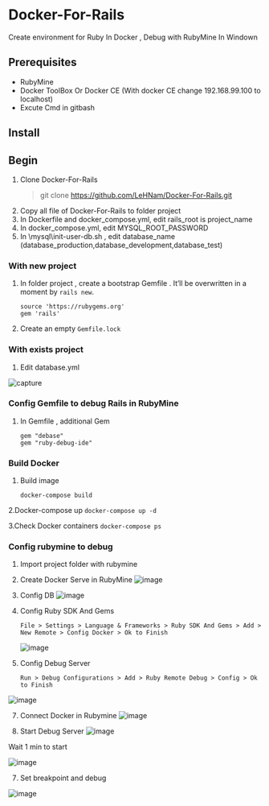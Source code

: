 # Docker-For-Rails
Create environment for Ruby In Docker , Debug with RubyMine In Windown
## Prerequisites
   * RubyMine
   * Docker ToolBox Or Docker CE (With docker CE change 192.168.99.100 to localhost)
   * Excute Cmd in gitbash
## Install
## Begin 
   1. Clone Docker-For-Rails
       > git clone https://github.com/LeHNam/Docker-For-Rails.git
   2.  Copy all file of Docker-For-Rails to folder project
   3.  In Dockerfile and docker_compose.yml, edit rails_root is project_name
   4.  In docker_compose.yml, edit MYSQL_ROOT_PASSWORD
   5.  In \mysql\init-user-db.sh , edit database_name (database_production,database_development,database_test)
### With new project
   1. In folder project , create a bootstrap Gemfile . It’ll be overwritten in a moment by `rails new`.
      ```
      source 'https://rubygems.org' 
      gem 'rails'
      ```
   2. Create an empty `Gemfile.lock` 
### With exists project
   1. Edit database.yml

![capture](https://user-images.githubusercontent.com/38838516/49878633-a1364400-fe5a-11e8-9836-26164b1ac710.PNG)

### Config Gemfile to debug Rails in RubyMine
1. In Gemfile , additional Gem
      ```
      gem "debase"
      gem "ruby-debug-ide"
      ```
### Build Docker
1. Build image
      ```
      docker-compose build
      ```
2.Docker-compose up
      ```
      docker-compose up -d
      ```
      
3.Check Docker containers
      ```
      docker-compose ps
      ```
### Config rubymine to debug
1. Import project folder with rubymine
2. Create Docker Serve in RubyMine
![image](https://user-images.githubusercontent.com/38838516/49879179-ffaff200-fe5b-11e8-9257-1488802d7196.png)

3. Config DB
![image](https://user-images.githubusercontent.com/38838516/49879328-51587c80-fe5c-11e8-8f0a-3ef57e60c36f.png)

4. Config Ruby SDK And Gems
      ```
      File > Settings > Language & Frameworks > Ruby SDK And Gems > Add > New Remote > Config Docker > Ok to Finish
      ```
      ![image](https://user-images.githubusercontent.com/38838516/49879583-dcd20d80-fe5c-11e8-9815-eb678d3ebf3b.png)

5. Config Debug Server
      ```
      Run > Debug Configurations > Add > Ruby Remote Debug > Config > Ok to Finish
      ```

![image](https://user-images.githubusercontent.com/38838516/49879929-a052e180-fe5d-11e8-94a0-8fab6e0f0fca.png)

7. Connect Docker in Rubymine
![image](https://user-images.githubusercontent.com/38838516/49880693-48b57580-fe5f-11e8-893d-d61cfee7c6d1.png)

6. Start Debug Server
![image](https://user-images.githubusercontent.com/38838516/49879884-83b6a980-fe5d-11e8-90a8-5c7124cecaad.png)

Wait 1 min to start 

![image](https://user-images.githubusercontent.com/38838516/49880747-64b91700-fe5f-11e8-91f7-38aa459e4996.png)

7. Set breakpoint and debug

![image](https://user-images.githubusercontent.com/38838516/49881009-e7da6d00-fe5f-11e8-9b01-44ec08c8ac43.png)


  
      
